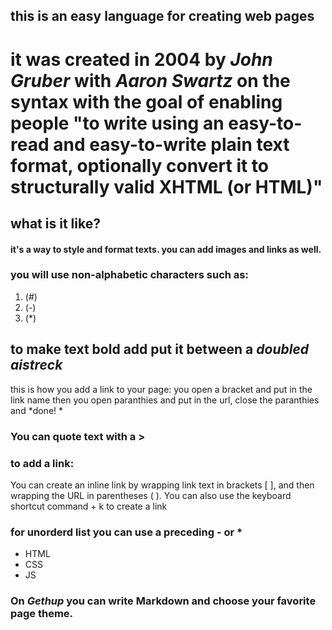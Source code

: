 ## this is an easy language for creating web pages #
# it was created in 2004 by _John Gruber_ with _Aaron Swartz_ on the syntax with the goal of enabling people "to write using an easy-to-read and easy-to-write plain text format, optionally convert it to structurally valid XHTML (or HTML)"
## what is it like?
#### it's a way to style and format texts. you can add images and links as well.
### you will use non-alphabetic characters such as:
 1. (#)
 3. (-)
 2. (*)
## to make text **bold** add put it between a _doubled aistreck_
this is how you add a link to your page:
you open a bracket and put in the link name then you open paranthies and put in the url, close the paranthies and *done!
*
### You can quote text with a >

### to add a link:
You can create an inline link by wrapping link text in brackets [ ], and then wrapping the URL in parentheses ( ). You can also use the keyboard shortcut command + k to create a link
### for unorderd list you can use a preceding - or *
- HTML
- CSS
- JS
### On *Gethup* you can write Markdown and choose your favorite page theme.
